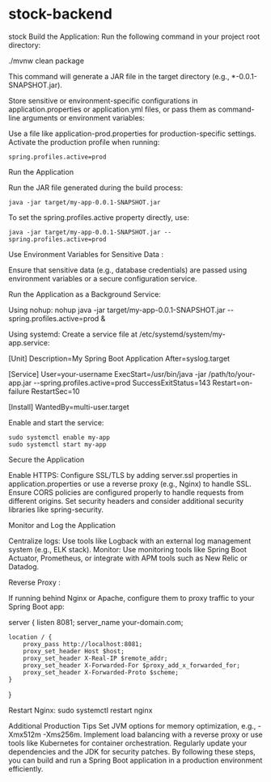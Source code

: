 # stock-backend
stock
Build the Application: Run the following command in your project root directory:

./mvnw clean package


This command will generate a JAR file in the target directory (e.g., *-0.0.1-SNAPSHOT.jar).

Store sensitive or environment-specific configurations in application.properties or application.yml files, or pass them as command-line arguments or environment variables:

Use a file like application-prod.properties for production-specific settings.
Activate the production profile when running:

	spring.profiles.active=prod
	
Run the Application

Run the JAR file generated during the build process:

	java -jar target/my-app-0.0.1-SNAPSHOT.jar

To set the spring.profiles.active property directly, use:

	java -jar target/my-app-0.0.1-SNAPSHOT.jar --spring.profiles.active=prod
	
Use Environment Variables for Sensitive Data :
 
Ensure that sensitive data (e.g., database credentials) are passed using environment variables or a secure configuration service.

Run the Application as a Background Service:

Using nohup:
	nohup java -jar target/my-app-0.0.1-SNAPSHOT.jar --spring.profiles.active=prod &
	
Using systemd: Create a service file at /etc/systemd/system/my-app.service:

[Unit]
Description=My Spring Boot Application
After=syslog.target

[Service]
User=your-username
ExecStart=/usr/bin/java -jar /path/to/your-app.jar --spring.profiles.active=prod
SuccessExitStatus=143
Restart=on-failure
RestartSec=10

[Install]
WantedBy=multi-user.target


Enable and start the service:

	sudo systemctl enable my-app
	sudo systemctl start my-app
	
Secure the Application

Enable HTTPS: Configure SSL/TLS by adding server.ssl properties in application.properties or use a reverse proxy (e.g., Nginx) to handle SSL.
Ensure CORS policies are configured properly to handle requests from different origins.
Set security headers and consider additional security libraries like spring-security.

Monitor and Log the Application

Centralize logs: Use tools like Logback with an external log management system (e.g., ELK stack).
Monitor: Use monitoring tools like Spring Boot Actuator, Prometheus, or integrate with APM tools such as New Relic or Datadog.


Reverse Proxy :

If running behind Nginx or Apache, configure them to proxy traffic to your Spring Boot app:

server {
    listen 8081;
    server_name your-domain.com;

    location / {
        proxy_pass http://localhost:8081;
        proxy_set_header Host $host;
        proxy_set_header X-Real-IP $remote_addr;
        proxy_set_header X-Forwarded-For $proxy_add_x_forwarded_for;
        proxy_set_header X-Forwarded-Proto $scheme;
    }
}


Restart Nginx:
	sudo systemctl restart nginx
	
	
Additional Production Tips
Set JVM options for memory optimization, e.g., -Xmx512m -Xms256m.
Implement load balancing with a reverse proxy or use tools like Kubernetes for container orchestration.
Regularly update your dependencies and the JDK for security patches.
By following these steps, you can build and run a Spring Boot application in a production environment efficiently.






	

